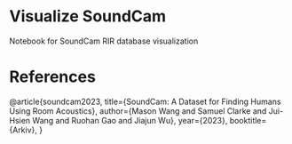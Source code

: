 # Visualize SoundCam
Notebook for SoundCam RIR database visualization

# References
@article{soundcam2023,
title={SoundCam: A Dataset for Finding Humans Using Room Acoustics},
author={Mason Wang and Samuel Clarke and Jui-Hsien Wang and Ruohan Gao and Jiajun Wu},
year={2023},
booktitle={Arkiv},
}
